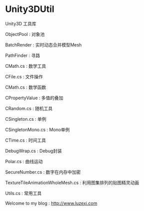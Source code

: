 Unity3DUtil
===========

Unity3D 工具库

ObjectPool : 对象池

BatchRender : 实时动态合并模型Mesh

PathFinder : 寻路

CMath.cs : 数学工具

CFile.cs : 文件操作

CMath.cs : 数学函数

CPropertyValue : 多值的叠加

CRandom.cs : 随机工具

CSingleton.cs : 单例

CSingletonMono.cs : Mono单例

CTime.cs : 时间工具

DebugWrap.cs : Debug封装

Polar.cs : 曲线运动

SecureNumber.cs : 数字在内存中加密

TextureTileAnimationWholeMesh.cs : 利用图集排列的贴图精灵动画

Utils.cs : 常用工具

Welcome to my blog : http://www.luzexi.com 
